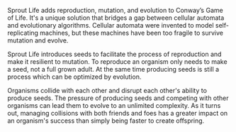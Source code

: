 Sprout Life adds reproduction, mutation, and evolution to Conway’s Game of Life. It's a unique solution that bridges a gap between cellular automata and evolutionary algorithms. Cellular automata were invented to model self-replicating machines, but these machines have been too fragile to survive mutation and evolve.

Sprout Life introduces seeds to facilitate the process of reproduction and make it resilient to mutation. To reproduce an organism only needs to make a seed, not a full grown adult. At the same time producing seeds is still a process which can be optimized by evolution.

Organisms collide with each other and disrupt each other's ability to produce seeds. The pressure of producing seeds and competing with other organisms can lead them to evolve to an unlimited complexity. As it turns out, managing collisions with both friends and foes has a greater impact on an organism's success than simply being faster to create offspring.
